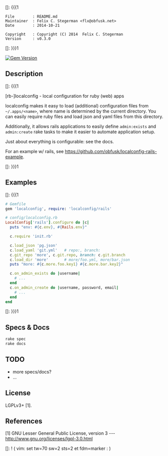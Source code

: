 []: {{{1

    File        : README.md
    Maintainer  : Felix C. Stegerman <flx@obfusk.net>
    Date        : 2014-10-21

    Copyright   : Copyright (C) 2014  Felix C. Stegerman
    Version     : v0.3.0

[]: }}}1

[![Gem Version](https://badge.fury.io/rb/localconfig.png)](https://rubygems.org/gems/localconfig)

## Description
[]: {{{1

  [rb-]localconfig - local configuration for ruby (web) apps

  localconfig makes it easy to load (additional) configuration files
  from `~/.apps/<name>`, where name is determined by the current
  directory.  You can easily require ruby files and load json and yaml
  files from this directory.

  Additionally, it allows rails applications to easily define
  `admin:exists` and `admin:create` rake tasks to make it easier to
  automate application setup.

  Just about everything is configurable: see the docs.

  For an example w/ rails, see
  https://github.com/obfusk/localconfig-rails-example.

[]: }}}1

## Examples
[]: {{{1

```ruby
# Gemfile
gem 'localconfig', require: 'localconfig/rails'
```

```ruby
# config/localconfig.rb
LocalConfig['rails'].configure do |c|
  puts "env: #{c.env}, #{Rails.env}"

  c.require 'init.rb'

  c.load_json 'pg.json'
  c.load_yaml 'git.yml'   # repo:, branch:
  c.git_repo 'more', c.git.repo, branch: c.git.branch
  c.load_dir 'more'       # more/foo.yml, more/bar.json
  puts "more: #{c.more.foo.key1} #{c.more.bar.key2}"

  c.on_admin_exists do |username|
    # ...
  end
  c.on_admin_create do |username, password, email|
    # ...
  end
end
```

[]: }}}1

## Specs & Docs

```bash
rake spec
rake docs
```

## TODO

  * more specs/docs?
  * ...

## License

  LGPLv3+ [1].

## References

  [1] GNU Lesser General Public License, version 3
  --- http://www.gnu.org/licenses/lgpl-3.0.html

[]: ! ( vim: set tw=70 sw=2 sts=2 et fdm=marker : )
